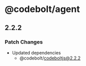 # @codebolt/agent

## 2.2.2

### Patch Changes

- Updated dependencies
  - @codebolt/codeboltjs@2.2.2
